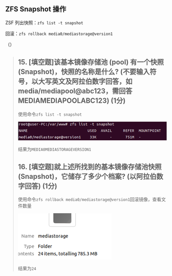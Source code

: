 ## ZFS Snapshot 操作

ZSF 列出快照：`zfs list -t snapshot`

回滚：`zfs rollback media0/mediastorage@version1` 

（）

> ## 15. [填空题]该基本镜像存储池 (pool) 有一个快照 (Snapshot)，快照的名称是什么? (不要输入符号，以大写英文及阿拉伯数字回答，如 media/mediapool@abc123，需回答MEDIAMEDIAPOOLABC123) (1分)
>
> 使用命令`zfs list -t snapshot`
>
> [![img](img/ZFS.assets/2817142-20221126154016399-1225290813.png)](https://img2022.cnblogs.com/blog/2817142/202211/2817142-20221126154016399-1225290813.png)
>
> 结果为`MEDIA0MEDIASTORAGEVERSION1`
>
> ## 16. [填空题]就上述所找到的基本镜像存储池快照 (Snapshot)，它储存了多少个档案? (以阿拉伯数字回答) (1分)
>
> 使用命令`zfs rollback media0/mediastorage@version1`回滚镜像，查看文件数量
>
> [![img](img/ZFS.assets/2817142-20221126154016328-838484369.png)](https://img2022.cnblogs.com/blog/2817142/202211/2817142-20221126154016328-838484369.png)
>
> 结果为`24`